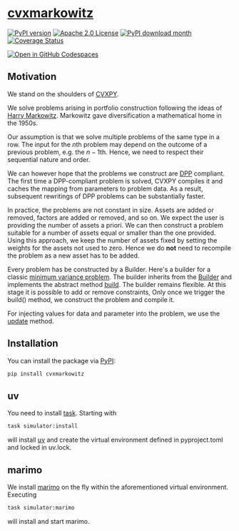 # [cvxmarkowitz](http://www.cvxgrp.org/cvxmarkowitz/book)

[![PyPI version](https://badge.fury.io/py/cvxmarkowitz.svg)](https://badge.fury.io/py/cvxmarkowitz)
[![Apache 2.0 License](https://img.shields.io/badge/License-APACHEv2-brightgreen.svg)](https://github.com/cvxgrp/cvxmarkowitz/blob/master/LICENSE)
[![PyPI download month](https://img.shields.io/pypi/dm/cvxmarkowitz.svg)](https://pypi.python.org/pypi/cvxmarkowitz/)
[![Coverage Status](https://coveralls.io/repos/github/cvxgrp/cvxmarkowitz/badge.png?branch=main)](https://coveralls.io/github/cvxgrp/cvxmarkowitz?branch=main)

[![Open in GitHub Codespaces](https://github.com/codespaces/badge.svg)](https://codespaces.new/cvxgrp/cvxmarkowitz)

## Motivation

We stand on the shoulders of [CVXPY](https://www.cvxpy.org).

We solve problems arising in portfolio construction following the ideas of
[Harry Markowitz](https://en.wikipedia.org/wiki/Harry_Markowitz). Markowitz gave
diversification a mathematical home in the 1950s.

Our assumption is that we solve multiple problems of the same type in a row.
The input for the $n$th problem may depend on the outcome of a previous problem,
e.g. the $n-1$th. Hence, we need to respect their sequential nature and order.

We can however hope that the problems we construct are [DPP](https://www.cvxpy.org/tutorial/advanced/index.html#disciplined-parametrized-programming)
compliant. The first time a DPP-compliant problem is solved, CVXPY compiles it
and caches the mapping from parameters to problem data. As a result, subsequent
rewritings of DPP problems can be substantially faster.

In practice, the problems are not constant in size. Assets are added or removed,
factors are added or removed, and so on. We expect the user is providing the
number of assets a priori. We can then construct a problem suitable for a number
of assets equal or smaller than the one provided. Using this approach, we keep
the number of assets fixed by setting the weights for the assets not used to
zero. Hence we do **not** need to recompile the problem as a new asset has to be
added.

Every problem has be constructed by a Builder. Here's a builder for a classic
[minimum variance problem](cvx/markowitz/portfolios/min_var.py).
The builder inherits from the [Builder](cvxmarkowitz/markowitz/builder.py)
and implements the abstract method [build](cvxmarkowitz/markowitz/builder.py#L15).
The builder remains flexible. At this stage it is possible to add or remove
constraints,  Only once we trigger the build() method, we construct
the problem and compile it.

For injecting values for data and parameter into the problem,
we use the [update](cvxmarkowitz/markowitz/builder.py#L19) method.

## Installation

You can install the package via [PyPI](https://pypi.org/project/cvxmarkowitz/):

```bash
pip install cvxmarkowitz
```

## uv

You need to install [task](https://taskfile.dev).
Starting with

```bash
task simulator:install
```

will install [uv](https://github.com/astral-sh/uv) and create
the virtual environment defined in
pyproject.toml and locked in uv.lock.

## marimo

We install [marimo](https://marimo.io) on the fly within the aforementioned
virtual environment. Executing

```bash
task simulator:marimo
```

will install and start marimo.
